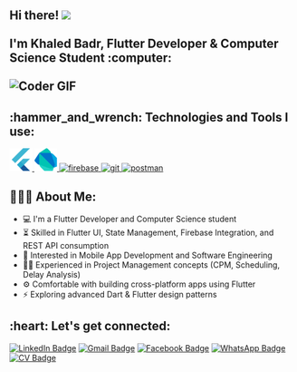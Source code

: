 <h2 align="left">
 <abc>
  <br>Hi there! <img src="https://user-images.githubusercontent.com/42378118/110234147-e3259600-7f4e-11eb-95be-0c4047144dea.gif" width="30"><br>
  <br> I'm Khaled Badr, Flutter Developer & Computer Science Student :computer:<br>
  <br>
    <img src="https://media.giphy.com/media/SWoSkN6DxTszqIKEqv/giphy.gif" alt="Coder GIF" width="500">
 </abc>
</h2> 

<h2 align="left">:hammer_and_wrench: Technologies and Tools I use:</h2>
<p align="left">
    <a href="https://flutter.dev/" target="_blank"> <img src="https://raw.githubusercontent.com/devicons/devicon/master/icons/flutter/flutter-original.svg" alt="flutter" width="40" height="40"/> </a>
    <a href="https://dart.dev/" target="_blank"> <img src="https://raw.githubusercontent.com/devicons/devicon/master/icons/dart/dart-original.svg" alt="dart" width="40" height="40"/> </a>
    <a href="https://firebase.google.com/" target="_blank"> <img src="https://www.vectorlogo.zone/logos/firebase/firebase-icon.svg" alt="firebase" width="40" height="40"/> </a>
    <a href="https://git-scm.com/" target="_blank"> <img src="https://www.vectorlogo.zone/logos/git-scm/git-scm-icon.svg" alt="git" width="40" height="40"/> </a>
    <a href="https://www.postman.com/" target="_blank"> <img src="https://www.vectorlogo.zone/logos/getpostman/getpostman-icon.svg" alt="postman" width="40" height="40"/> </a>
</p>

<h2 align="left">👨🏻‍💻 About Me:</h2>

- :computer: I'm a Flutter Developer and Computer Science student  
- :hourglass_flowing_sand: Skilled in Flutter UI, State Management, Firebase Integration, and REST API consumption  
- :rocket: Interested in Mobile App Development and Software Engineering  
- :man_technologist: Experienced in Project Management concepts (CPM, Scheduling, Delay Analysis)  
- :gear: Comfortable with building cross-platform apps using Flutter  
- :zap: Exploring advanced Dart & Flutter design patterns  

<h2 align="left">:heart: Let's get connected:</h2>

[![LinkedIn Badge](https://img.shields.io/badge/LinkedIn-Connect-0A66C2?style=flat-square&logo=linkedin&logoColor=white)](https://www.linkedin.com/in/khaled-badr-0325972a1)
[![Gmail Badge](https://img.shields.io/badge/Gmail-Contact-c14438?style=flat-square&logo=gmail&logoColor=white)](https://mail.google.com/mail/?view=cm&fs=1&to=khaledbadr.dev@gmail.com)
[![Facebook Badge](https://img.shields.io/badge/Facebook-Follow-3b5998?style=flat-square&logo=facebook&logoColor=white)](https://www.facebook.com/share/1G8ZQ8kYcR/)
[![WhatsApp Badge](https://img.shields.io/badge/WhatsApp-Chat-25D366?style=flat-square&logo=whatsapp&logoColor=white)](https://wa.me/201210147948)
[![CV Badge](https://img.shields.io/badge/My%20CV-4285F4?style=flat-square&logo=googledrive&logoColor=white)](https://drive.google.com/file/d/1dQvIWbZT7y4xr4rcKKTtLQKQwJmWe71L/view?usp=drive_link)
